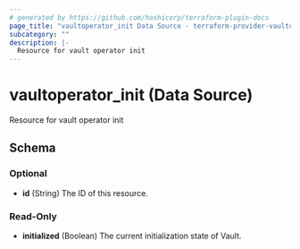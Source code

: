 ```yaml
---
# generated by https://github.com/hashicorp/terraform-plugin-docs
page_title: "vaultoperator_init Data Source - terraform-provider-vaultoperator"
subcategory: ""
description: |-
  Resource for vault operator init
---
```


# vaultoperator_init (Data Source)

Resource for vault operator init



<!-- schema generated by tfplugindocs -->
## Schema

### Optional

- **id** (String) The ID of this resource.

### Read-Only

- **initialized** (Boolean) The current initialization state of Vault.


